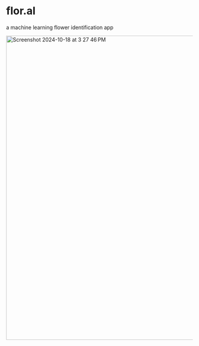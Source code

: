 # flor.al
a machine learning flower identification app



<img width="820" alt="Screenshot 2024-10-18 at 3 27 46 PM" src="https://github.com/user-attachments/assets/433f7c4a-6d8b-42d5-9d96-3f0faec4dd3e">
